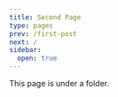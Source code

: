 ```yaml
---
title: Second Page
type: pages
prev: /first-post
next: /
sidebar:
  open: true
---
```


This page is under a folder.
